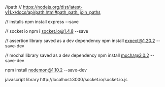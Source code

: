 //path
// https://nodejs.org/dist/latest-v11.x/docs/api/path.html#path_path_join_paths

// installs
npm install express --save

// socket io
npm i socket.io@1.4.8 --save

// assertion library saved as a dev dependency
npm install expect@1.20.2 --save-dev

// mochal library saved as a dev dependency
npm install mocha@3.0.2 --save-dev

npm install nodemon@1.10.2 --save-dev

javascript library
http://localhost:3000/socket.io/socket.io.js
